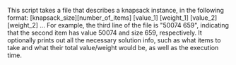 This script takes a file that describes a knapsack instance, in the following format:
[knapsack_size][number_of_items]
[value_1] [weight_1]
[value_2] [weight_2]
...
For example, the third line of the file is "50074 659", indicating that the second item has value 50074 and size 659, respectively. 
It optionally prints out all the necessary solution info, such as what items to take and what their total value/weight would be, as well as the execution time.

